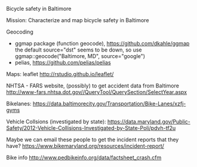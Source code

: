 Bicycle safety in Baltimore

Mission:  Characterize and map bicycle safety in Baltimore

Geocoding
- ggmap package (function geocode), <https://github.com/dkahle/ggmap>
the default source="dst" seems to be down, so use
ggmap::geocode("Baltimore, MD", source="google")
- pelias, <https://github.com/pelias/pelias>

Maps: leaflet <http://rstudio.github.io/leaflet/>

NHTSA - FARS website, (possibly) to get accident data from Baltimore
<http://www-fars.nhtsa.dot.gov//QueryTool/QuerySection/SelectYear.aspx>

Bikelanes:
<https://data.baltimorecity.gov/Transportation/Bike-Lanes/xzfj-gyms>

Vehicle Collsions (investigated by state):
<https://data.maryland.gov/Public-Safety/2012-Vehicle-Collisions-Investigated-by-State-Poli/pdvh-tf2u>

Maybe we can email these people to get the incident reports that they have?
<https://www.bikemaryland.org/resources/incident-report/>

Bike info
<http://www.pedbikeinfo.org/data/factsheet_crash.cfm>
